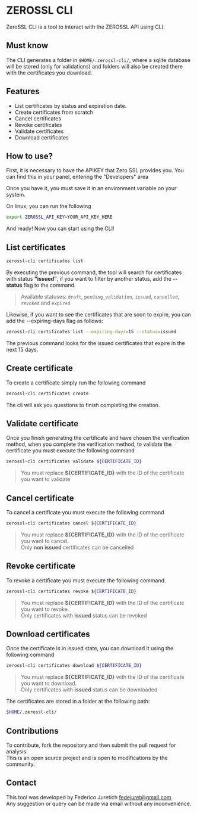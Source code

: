 # ZEROSSL CLI

ZeroSSL CLI is a tool to interact with the ZEROSSL API using CLI.

## Must know

The CLI generates a folder in `$HOME/.zerossl-cli/`, where a sqlite database will be stored (only for validations) and folders will also be created there with the certificates you download.

## Features

- List certificates by status and expiration date.
- Create certificates from scratch
- Cancel certificates
- Revoke certificates
- Validate certificates
- Download certificates

## How to use?

First, it is necessary to have the APIKEY that Zero SSL provides you. You can find this in your panel, entering the "Developers" area

Once you have it, you must save it in an environment variable on your system.

On linux, you can run the following

```bash
export ZEROSSL_API_KEY=YOUR_API_KEY_HERE
```

And ready! Now you can start using the CLI!

## List certificates

```bash
zerossl-cli certificates list
```

By executing the previous command, the tool will search for certificates with status **"issued"**, if you want to filter by another status, add the **--status** flag to the command.

> Available statuses: `draft`, `pending_validation`, `issued`, `cancelled`, `revoked` and `expired`

Likewise, if you want to see the certificates that are soon to expire, you can add the --expiring-days flag as follows:

```bash
zerossl-cli certificates list --expiring-days=15 --status=issued
```

The previous command looks for the issued certificates that expire in the next 15 days.

## Create certificate

To create a certificate simply run the following command

```bash
zerossl-cli certificates create
```

The cli will ask you questions to finish completing the creation.

## Validate certificate

Once you finish generating the certificate and have chosen the verification method, when you complete the verification method, to validate the certificate you must execute the following command

```bash
zerossl-cli certificates validate ${CERTIFICATE_ID}
```

> You must replace **${CERTIFICATE_ID}** with the ID of the certificate you want to validate

## Cancel certificate

To cancel a certificate you must execute the following command

```bash
zerossl-cli certificates cancel ${CERTIFICATE_ID}
```

> You must replace **${CERTIFICATE_ID}** with the ID of the certificate you want to cancel.<br>
> Only **non issued** certificates can be cancelled

## Revoke certificate

To revoke a certificate you must execute the following command.

```bash
zerossl-cli certificates revoke ${CERTIFICATE_ID}
```

> You must replace **${CERTIFICATE_ID}** with the ID of the certificate you want to revoke.<br>
> Only certificates with **issued** status can be revoked

## Download certificates

Once the certificate is in issued state, you can download it using the following command

```bash
zerossl-cli certificates download ${CERTIFICATE_ID}
```

> You must replace **${CERTIFICATE_ID}** with the ID of the certificate you want to download.<br>
> Only certificates with **issued** status can be downloaded

The certificates are stored in a folder at the following path:

```bash
$HOME/.zerossl-cli/
```

## Contributions

To contribute, fork the repository and then submit the pull request for analysis.<br>
This is an open source project and is open to modifications by the community.

## Contact

This tool was developed by Federico Juretich <fedejuret@gmail.com>.<br>
Any suggestion or query can be made via email without any inconvenience.
